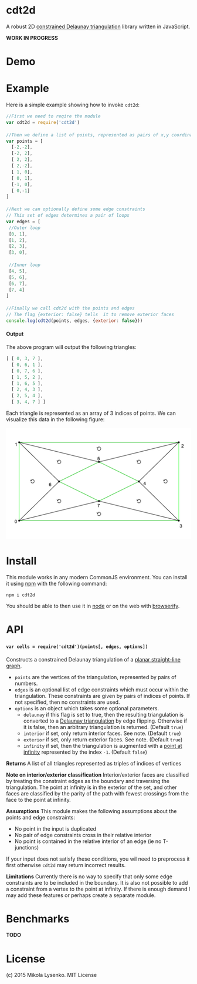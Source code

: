 cdt2d
=====
A robust 2D [constrained Delaunay triangulation](https://en.wikipedia.org/wiki/Constrained_Delaunay_triangulation) library written in JavaScript.

**WORK IN PROGRESS**

# Demo

# Example

Here is a simple example showing how to invoke `cdt2d`:

```javascript
//First we need to reqire the module
var cdt2d = require('cdt2d')

//Then we define a list of points, represented as pairs of x,y coordinates
var points = [
  [-2,-2],
  [-2, 2],
  [ 2, 2],
  [ 2,-2],
  [ 1, 0],
  [ 0, 1],
  [-1, 0],
  [ 0,-1]
]

//Next we can optionally define some edge constraints
// This set of edges determines a pair of loops
var edges = [
 //Outer loop
 [0, 1],
 [1, 2],
 [2, 3],
 [3, 0],

 //Inner loop
 [4, 5],
 [5, 6],
 [6, 7],
 [7, 4]
]

//Finally we call cdt2d with the points and edges
// The flag {exterior: false} tells  it to remove exterior faces
console.log(cdt2d(points, edges, {exterior: false}))
```

#### Output

The above program will output the following triangles:

```javascript
[ [ 0, 3, 7 ],
  [ 0, 6, 1 ],
  [ 0, 7, 6 ],
  [ 1, 5, 2 ],
  [ 1, 6, 5 ],
  [ 2, 4, 3 ],
  [ 2, 5, 4 ],
  [ 3, 4, 7 ] ]
```

Each triangle is represented as an array of 3 indices of points.  We can visualize this data in the following figure:

<img src="img/example-cdt.png">

# Install

This module works in any modern CommonJS environment.  You can install it using [npm](https://docs.npmjs.com/) with the following command:

```
npm i cdt2d
```

You should be able to then use it in [node](https://nodejs.org/) or on the web with [browserify](http://browserify.org/).

# API

#### `var cells = require('cdt2d')(points[, edges, options])`
Constructs a constrained Delaunay triangulation of a [planar straight-line graph](https://en.wikipedia.org/wiki/Planar_graph).

* `points` are the vertices of the triangulation, represented by pairs of numbers.
* `edges` is an optional list of edge constraints which must occur within the triangulation. These constraints are given by pairs of indices of points.  If not specified, then no constraints are used.
* `options` is an object which takes some optional parameters.
    + `delaunay` if this flag is set to true, then the resulting triangulation is converted to a [Delaunay triangulation](https://en.wikipedia.org/wiki/Delaunay_triangulation) by edge flipping.  Otherwise if it is false, then an arbitrary triangulation is returned.  (Default `true`)
    + `interior` if set, only return interior faces. See note. (Default `true`)
    + `exterior` if set, only return exterior faces. See note. (Default `true`)
    + `infinity` if set, then the triangulation is augmented with a [point at infinity](https://en.wikipedia.org/wiki/Point_at_infinity) represented by the index `-1`.  (Default `false`)

**Returns** A list of all triangles represented as triples of indices of vertices

**Note on interior/exterior classification** Interior/exterior faces are classified by treating the constraint edges as the boundary and traversing the triangulation. The point at infinity is in the exterior of the set, and other faces are classified by the parity of the path with fewest crossings from the face to the point at infinity.

**Assumptions** This module makes the following assumptions about the points and edge constraints:

* No point in the input is duplicated
* No pair of edge constraints cross in their relative interior
* No point is contained in the relative interior of an edge (ie no T-junctions)

If your input does not satisfy these conditions, you wil need to preprocess it first otherwise `cdt2d` may return incorrect results.

**Limitations** Currently there is no way to specify that only some edge constraints are to be included in the boundary.  It is also not possible to add a constraint from a vertex to the point at infinity. If there is enough demand I may add these features or perhaps create a separate module.

# Benchmarks

**TODO**

# License
(c) 2015 Mikola Lysenko. MIT License
